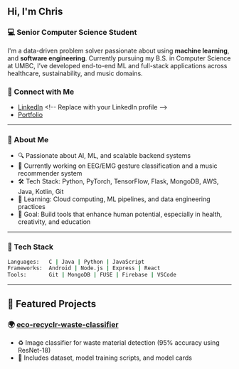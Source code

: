 ## Hi, I'm Chris

### 💻 Senior Computer Science Student 

I'm a data-driven problem solver passionate about using **machine learning**, and **software engineering**. 
Currently pursuing my B.S. in Computer Science at UMBC, I’ve developed end-to-end ML and full-stack applications across healthcare, sustainability, and music domains.

### 🔗 Connect with Me

- [LinkedIn](https://www.linkedin.com/in/your-link/](https://www.linkedin.com/in/chris-d-951953234/)) <!-- Replace with your LinkedIn profile -->
- [Portfolio](https://chris-hub.netlify.app/)

---

### 🧠 About Me

- 🔍 Passionate about AI, ML, and scalable backend systems
- 🧪 Currently working on EEG/EMG gesture classification and a music recommender system
- 🛠️ Tech Stack: Python, PyTorch, TensorFlow, Flask, MongoDB, AWS, Java, Kotlin, Git
- 🌱 Learning: Cloud computing, ML pipelines, and data engineering practices
- 🎯 Goal: Build tools that enhance human potential, especially in health, creativity, and education

---



### 🚀 Tech Stack

```bash
Languages:   C | Java | Python | JavaScript
Frameworks:  Android | Node.js | Express | React
Tools:       Git | MongoDB | FUSE | Firebase | VSCode
```
---



## 📂 Featured Projects

### 🌍 [eco-recyclr-waste-classifier](https://github.com/yourusername/eco-recyclr-waste-classifier)
- ♻️ Image classifier for waste material detection (95% accuracy using ResNet-18)
- 📁 Includes dataset, model training scripts, and model cards



